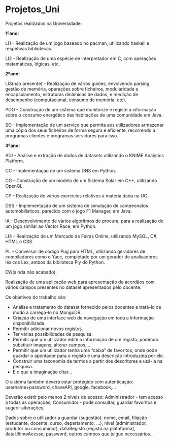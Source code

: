 # Projetos_Uni
Projetos realizados na Universidade:

**1ºano:** 

LI1 - Realização de um jogo baseado no pacman, utilizando haskell e respetivas bibliotecas.

LI2 - Realização de uma espécie de interpretador em C, com operações matemáticas, lógicas, etc.

**2ºano:**

LI3(não presente) - Realização de vários guiões, envolvendo parsing, gestão de memória, operações sobre ficheiros, modularidade e encapsulamento, estruturas dinâmicas de dados, e medição de desempenho (computacional, consumo de memória, etc). 

POO - Construção de um sistema que monitorize e registe a informação sobre o consumo energético das habitações de uma comunidade em Java.

SO - Implementação de um serviço que permita aos utilizadores armazenar uma cópia dos seus ficheiros de forma segura e eficiente, recorrendo a programas clientes e programas servidores para isso.

**3ºano:**

ADI - Análise e extração de dados de datasets utilizando o KNIME Analytics Platform.

CC - Implementação de um sistema DNS em Python.

CG - Construção de um modelo de um Sistema Solar em C++, utilizando OpenGL.

CP - Realização de vários exercícios relativos à matéria dada na UC.

DSS - Implementação de um sistema de simulação de campeonatos automobilísticos, parecido com o jogo F1 Manager, em Java.

IA - Desenvolvimento de vários algoritmos de procura, para a realização de um jogo similar ao Vector Race, em Python.

LI4 - Realização de um Mercado de Feiras Online, utilizando MySQL, C#, HTML e CSS.

PL - Conversor de código Pug para HTML, utilizando geradores de compiladores como o Yacc, completado por um gerador de analisadores léxicos Lex, ambos da biblioteca Ply do Python.

EW(ainda não acabado): 

Realização de uma aplicação web para apresentação de acordãos com vários campos presentes no dataset apresentados pelo docente.

Os objetivos do trabalho são: 

- Análise e tratamento do dataset fornecido pelos docentes e tratá-lo de modo a carregá-lo no MongoDB.
- Criação de uma interface web de navegação em toda a informação disponibilizada.
- Permitir adicionar novos registos.
- Ter várias possibilidades de pesquisa.
- Permitir que um utilizador edite a informação de um registo, podendo substituir imagens, alterar campos,...
- Permitir que um utilizador tenha uma “caixa” de favoritos, onde pode guardar o apontador para o registo e uma descrição introduzida por ele.
- Construir uma taxonomia de termos a partir dos descritores e usá-la na pesquisa.
- E o que a imaginação ditar...

O sistema também deverá estar protegido com autenticação: username+password, chaveAPI, google, facebook,...

Deverão existir pelo menos 2 níveis de acesso:
  Administrador - tem acesso a todas as operações;
  Consumidor - pode consultar, guardar favoritos e sugerir alterações;
 
Dados sobre o utilizador a guardar (sugestão):
  nome, email, filiação (estudante, docente, curso, departamento, ...), nível (administrador, produtor ou consumidor),     dataRegisto (registo na plataforma), dataUltimoAcesso, password, outros campos que julgue necessários...






